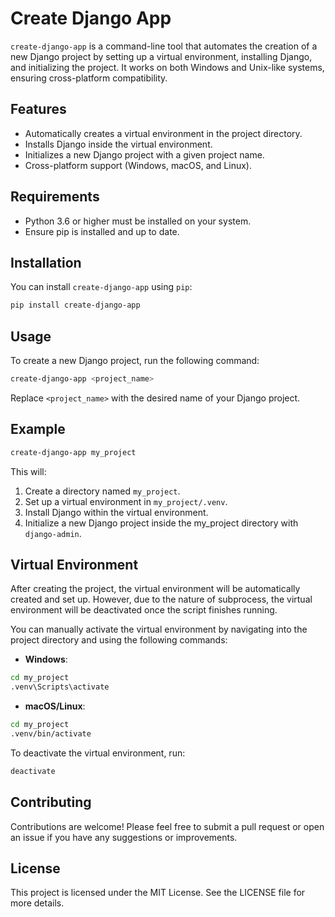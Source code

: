 # Create Django App

`create-django-app` is a command-line tool that automates the creation of a new Django project by setting up a virtual environment, installing Django, and initializing the project. It works on both Windows and Unix-like systems, ensuring cross-platform compatibility.

## Features

- Automatically creates a virtual environment in the project directory.
- Installs Django inside the virtual environment.
- Initializes a new Django project with a given project name.
- Cross-platform support (Windows, macOS, and Linux).

## Requirements

- Python 3.6 or higher must be installed on your system.
- Ensure pip is installed and up to date.

## Installation

You can install `create-django-app` using `pip`:

```bash
pip install create-django-app
```

## Usage
To create a new Django project, run the following command:

```bash
create-django-app <project_name>
 ```

Replace ```<project_name>``` with the desired name of your Django project.

## Example

```bash
create-django-app my_project
```

This will:
1. Create a directory named ```my_project```.
2. Set up a virtual environment in ```my_project/.venv```.
3. Install Django within the virtual environment.
4. Initialize a new Django project inside the my_project directory with ```django-admin```.


## Virtual Environment

After creating the project, the virtual environment will be automatically created and set up. However, due to the nature of subprocess, the virtual environment will be deactivated once the script finishes running. 

You can manually activate the virtual environment by navigating into the project directory and using the following commands:

- **Windows**:

```bash
cd my_project
.venv\Scripts\activate
```

- **macOS/Linux**:

```bash
cd my_project
.venv/bin/activate
```

To deactivate the virtual environment, run:

```bash
deactivate
```

## Contributing
Contributions are welcome! Please feel free to submit a pull request or open an issue if you have any suggestions or improvements.

## License
This project is licensed under the MIT License. See the LICENSE file for more details.


